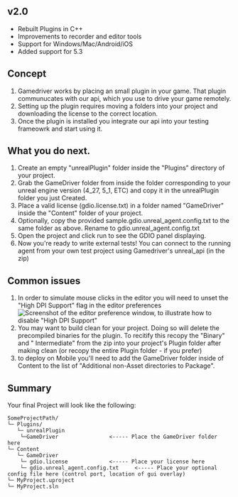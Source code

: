 ## v2.0 
- Rebuilt Plugins in C++
- Improvements to recorder and editor tools
- Support for Windows/Mac/Android/iOS 
- Added support for 5.3

## Concept

1. Gamedriver works by placing an small plugin in your game. That plugin communucates with our api, which you use to drive your game remotely.
2. Setting up the plugin requires moving a  folders into your project and downloading the license to the correct location.
3. Once the plugin is installed you integrate our api into your testing frameowrk and start using it. 

## What you do next. 

1. Create an empty "unrealPlugin" folder inside the "Plugins" directory of your project.
2. Grab the GameDriver folder from inside the folder corresponding to your unreal engine version (4_27, 5_1, ETC) and copy it in the unrealPlugin folder you just Created.
3. Place a valid license (gdio.license.txt) in a folder named "GameDriver" inside the "Content" folder of your project.
4. Optionally, copy the provided sample.gdio.unreal_agent.config.txt to the same folder as above. Rename to gdio.unreal_agent.config.txt
5. Open the project and click run to see the GDIO panel displaying. 
6. Now you're ready to write external tests! You can connect to the running agent from your own test project using Gamedriver's unreal_api (in the zip) 

## Common issues

1. In order to simulate mouse clicks in the editor you will need to unset the "High DPI Support" flag in the editor preferences
![Screenshot of the editor preference window, to illustrate how to disable "High DPI Support" ](./img/EditorPreferences.png)
2. You may want to build clean for your project. Doing so will delete the precompiled binaries for the plugin. To recitify this recopy the "Binary" and " Intermediate" from the zip into your project's Plugin folder after making clean (or recopy the entire Plugin folder - if you prefer) 
3. to deploy on Mobile you'll need to add the GameDriver folder inside of Content to the list of "Additional non-Asset directories to Package".

## Summary

Your final Project will look like the following:

```dirtree
SomeProjectPath/
└─ Plugins/
   └─ unrealPlugin		
	└─GameDriver				<----- Place the GameDriver folder here 
└─ Content
   └─ GameDriver
	└─ gdio.license				<----- Place your license here
	└─ gdio.unreal_agent.config.txt		<----- Place your optional config file here (control port, location of gui overlay)
└─ MyProject.uproject	
└─ MyProject.sln	
```
